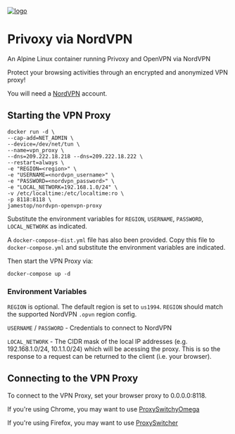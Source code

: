 [![logo](https://nordvpn.com/wp-content/themes/nordvpn-bootstrap/build/1517241007/images/logo.png)](https://nordvpn.com)

# Privoxy via NordVPN
An Alpine Linux container running Privoxy and OpenVPN via NordVPN

Protect your browsing activities through an encrypted and anonymized VPN proxy!

You will need a [NordVPN](https://nordvpn.com) account. 

## Starting the VPN Proxy

```Shell
docker run -d \
--cap-add=NET_ADMIN \
--device=/dev/net/tun \
--name=vpn_proxy \
--dns=209.222.18.218 --dns=209.222.18.222 \
--restart=always \
-e "REGION=<region>" \
-e "USERNAME=<nordvpn_username>" \
-e "PASSWORD=<nordvpn_password>" \
-e "LOCAL_NETWORK=192.168.1.0/24" \
-v /etc/localtime:/etc/localtime:ro \
-p 8118:8118 \
jamestop/nordvpn-openvpn-proxy 
```

Substitute the environment variables for `REGION`, `USERNAME`, `PASSWORD`, `LOCAL_NETWORK` as indicated.

A `docker-compose-dist.yml` file has also been provided. Copy this file to `docker-compose.yml` and substitute the environment variables are indicated.

Then start the VPN Proxy via:

```Shell
docker-compose up -d
```

### Environment Variables
`REGION` is optional. The default region is set to `us1994`. `REGION` should match the supported NordVPN `.opvn` region config. 

`USERNAME` / `PASSWORD` - Credentials to connect to NordVPN

`LOCAL_NETWORK` - The CIDR mask of the local IP addresses (e.g. 192.168.1.0/24, 10.1.1.0/24) which will be acessing the proxy. This is so the response to a request can be returned to the client (i.e. your browser).

## Connecting to the VPN Proxy

To connect to the VPN Proxy, set your browser proxy to 0.0.0.0:8118.

If you're using Chrome, you may want to use [ProxySwitchyOmega](https://chrome.google.com/webstore/detail/proxy-switchyomega/padekgcemlokbadohgkifijomclgjgif)

If you're using Firefox, you may want to use [ProxySwitcher](https://addons.mozilla.org/en-US/firefox/addon/proxy-switcher/)